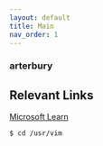 ```yaml
---
layout: default
title: Main
nav_order: 1
---
```


### arterbury

## Relevant Links
[Microsoft Learn](https://docs.microsoft.com/en-us/learn/)

``` bash
$ cd /usr/vim
```
